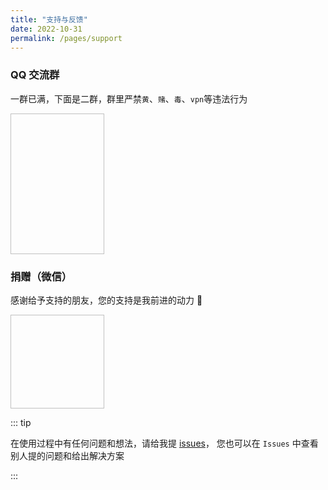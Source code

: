 ```yaml
---
title: "支持与反馈"
date: 2022-10-31
permalink: /pages/support
---
```


### QQ 交流群

一群已满，下面是二群，群里严禁`黄`、`赌`、`毒`、`vpn`等违法行为

<img :src="$withBase('/img/support/qq.png')" width="150px" height="225px" />

### 捐赠（微信）

感谢给予支持的朋友，您的支持是我前进的动力 🎉

<img :src="$withBase('/img/support/pay.webp')" width="150px" height="150px" />

::: tip

在使用过程中有任何问题和想法，请给我提 [issues](https://github.com/xiaoxian521/vue-pure-admin/issues/new/choose)，
您也可以在 `Issues` 中查看别人提的问题和给出解决方案

:::
